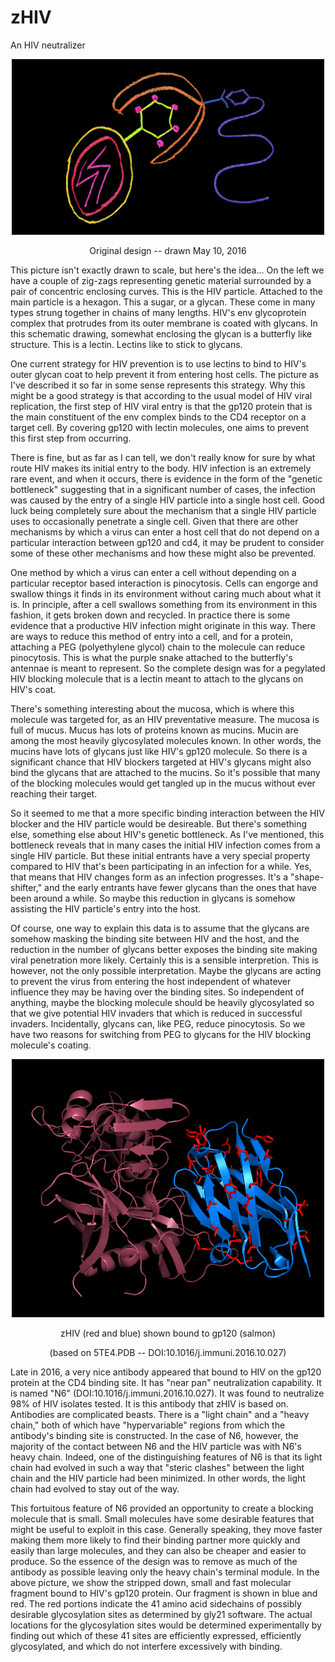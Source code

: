 # zHIV
An HIV neutralizer

<p align="center">
  <img src="HIV-blocker-20160510-blk-1080p.png" width="500"/>
</p>
<p align="center">
  Original design -- drawn May 10, 2016
</p>
This picture isn't exactly drawn to scale, but here's the idea... On the left we have a couple of zig-zags representing genetic material surrounded by a pair of concentric enclosing curves. This is the HIV particle. Attached to the main particle is a hexagon. This a sugar, or a glycan. These come in many types strung together in chains of many lengths. HIV's env glycoprotein complex that protrudes from its outer membrane is coated with glycans. In this schematic drawing, somewhat enclosing the glycan is a butterfly like structure. This is a lectin. Lectins like to stick to glycans.

One current strategy for HIV prevention is to use lectins to bind to HIV's outer glycan coat to help prevent it from entering host cells. The picture as I've described it so far in some sense represents this strategy. Why this might be a good strategy is that according to the usual model of HIV viral replication, the first step of HIV viral entry is that the gp120 protein that is the main constituent of the env complex binds to the CD4 receptor on a target cell. By covering gp120 with lectin molecules, one aims to prevent this first step from occurring.

There is fine, but as far as I can tell, we don't really know for sure by what route HIV makes its initial entry to the body. HIV infection is an extremely rare event, and when it occurs, there is evidence in the form of the "genetic bottleneck" suggesting that in a significant number of cases, the infection was caused by the entry of a single HIV particle into a single host cell. Good luck being completely sure about the mechanism that a single HIV particle uses to occasionally penetrate a single cell. Given that there are other mechanisms by which a virus can enter a host cell that do not depend on a particular interaction between gp120 and cd4, it may be prudent to consider some of these other mechanisms and how these might also be prevented.

One method by which a virus can enter a cell without depending on a particular receptor based interaction is pinocytosis. Cells can engorge and swallow things it finds in its environment without caring much about what it is. In principle, after a cell swallows something from its environment in this fashion, it gets broken down and recycled. In practice there is some evidence that a productive HIV infection might originate in this way. There are ways to reduce this method of entry into a cell, and for a protein, attaching a PEG (polyethylene glycol) chain to the molecule can reduce pinocytosis. This is what the purple snake attached to the butterfly's antennae is meant to represent. So the complete design was for a pegylated HIV blocking molecule that is a lectin meant to attach to the glycans on HIV's coat.

There's something interesting about the mucosa, which is where this molecule was targeted for, as an HIV preventative measure. The mucosa is full of mucus. Mucus has lots of proteins known as mucins. Mucin are among the most heavily glycosylated molecules known. In other words, the mucins have lots of glycans just like HIV's gp120 molecule. So there is a significant chance that HIV blockers targeted at HIV's glycans might also bind the glycans that are attached to the mucins. So it's possible that many of the blocking molecules would get tangled up in the mucus without ever reaching their target.

So it seemed to me that a more specific binding interaction between the HIV blocker and the HIV particle would be desireable. But there's something else, something else about HIV's genetic bottleneck. As I've mentioned, this bottleneck reveals that in many cases the initial HIV infection comes from a single HIV particle. But these initial entrants have a very special property compared to HIV that's been participating in an infection for a while. Yes, that means that HIV changes form as an infection progresses. It's a "shape-shifter," and the early entrants have fewer glycans than the ones that have been around a while. So maybe this reduction in glycans is somehow assisting the HIV particle's entry into the host.

Of course, one way to explain this data is to assume that the glycans are somehow masking the binding site between HIV and the host, and the reduction in the number of glycans better exposes the binding site making viral penetration more likely. Certainly this is a sensible interpretion. This is however, not the only possible interpretation. Maybe the glycans are acting to prevent the virus from entering the host independent of whatever influence they may be having over the binding sites. So independent of anything, maybe the blocking molecule should be heavily glycosylated so that we give potential HIV invaders that which is reduced in successful invaders. Incidentally, glycans can, like PEG, reduce pinocytosis. So we have two reasons for switching from PEG to glycans for the HIV blocking molecule's coating.

<p align="center">
  <img src="5te4frag.png" width="500"/>
</p>
<p align="center">
  zHIV (red and blue) shown bound to gp120 (salmon)
</p>
<p align="center">
  (based on 5TE4.PDB -- DOI:10.1016/j.immuni.2016.10.027)
</p>

Late in 2016, a very nice antibody appeared that bound to HIV on the gp120 protein at the CD4 binding site. It has "near pan" neutralization capability. It is named "N6" (DOI:10.1016/j.immuni.2016.10.027). It was found to neutralize 98% of HIV isolates tested. It is this antibody that zHIV is based on. Antibodies are complicated beasts. There is a "light chain" and a "heavy chain," both of which have "hypervariable" regions from which the antibody's binding site is constructed. In the case of N6, however, the majority of the contact between N6 and the HIV particle was with N6's heavy chain. Indeed, one of the distinguishing features of N6 is that its light chain had evolved in such a way that "steric clashes" between the light chain and the HIV particle had been minimized. In other words, the light chain had evolved to stay out of the way.

This fortuitous feature of N6 provided an opportunity to create a blocking molecule that is small. Small molecules have some desirable features that might be useful to exploit in this case. Generally speaking, they move faster making them more likely to find their binding partner more quickly and easily than large molecules, and they can also be cheaper and easier to produce. So the essence of the design was to remove as much of the antibody as possible leaving only the heavy chain's terminal module. In the above picture, we show the stripped down, small and fast molecular fragment bound to HIV's gp120 protein. Our fragment is shown in blue and red. The red portions indicate the 41 amino acid sidechains of possibly desirable glycosylation sites as determined by gly21 software. The actual locations for the glycosylation sites would be determined experimentally by finding out which of these 41 sites are efficiently expressed, efficiently glycosylated, and which do not interfere excessively with binding.
